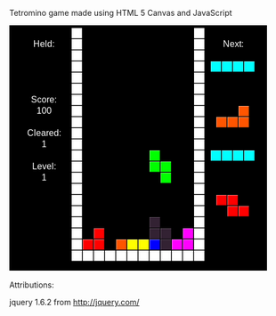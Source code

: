 Tetromino game made using HTML 5 Canvas and JavaScript

![Screenshot of tetromino](http://github.com/capisce/tetromino/raw/master/tetromino.png)

Attributions:

jquery 1.6.2 from http://jquery.com/
